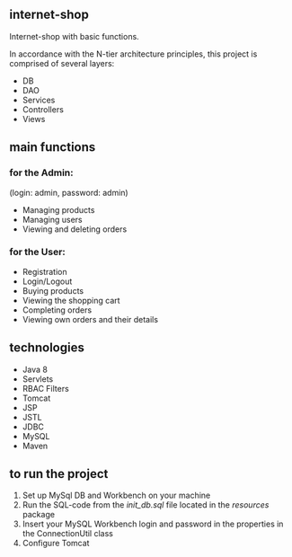 
## internet-shop

Internet-shop with basic functions.
 
In accordance with the N-tier architecture principles, this project is comprised of several layers:
* DB
* DAO
* Services
* Controllers
* Views

## main functions

### for the Admin: 
(login: admin, password: admin)
* Managing products
* Managing users
* Viewing and deleting orders

### for the User:
* Registration
* Login/Logout
* Buying products
* Viewing the shopping cart
* Completing orders
* Viewing own orders and their details

## technologies 
* Java 8 
* Servlets
* RBAC Filters
* Tomcat
* JSP
* JSTL
* JDBC
* MySQL
* Maven
 
## to run the project
1. Set up MySql DB and Workbench on your machine
2. Run the SQL-code from the _init_db.sql_ file located in the _resources_ package
3. Insert your MySQL Workbench login and password in the properties in the ConnectionUtil class
4. Configure Tomcat
